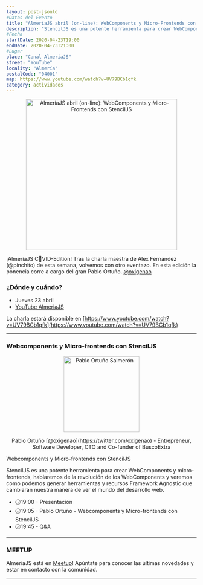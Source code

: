 ```yaml
---
layout: post-jsonld
#Datos del Evento
title: "AlmeríaJS abril (on-line): WebComponents y Micro-Frontends con StencilJS"
description: "StencilJS es una potente herramienta para crear WebComponents y micro-frontends, hablaremos de la revolución de los WebComponents y veremos como podemos generar herramientas y recursos Framework Agnostic que cambiarán nuestra manera de ver el mundo del desarrollo web, por Pablo Ortuño @oxigenao"
#Fecha
startDate: 2020-04-23T19:00
endDate: 2020-04-23T21:00
#Lugar
place: "Canal AlmeriaJS"
street: "YouTube"
locality: "Almería"
postalCode: "04001"
map: https://www.youtube.com/watch?v=UV79BCb1qfk
category: actividades
---
```


<p align="center">
  <img src="https://secure.meetupstatic.com/photos/event/1/5/e/f/highres_490145615.jpeg" alt="AlmeríaJS abril (on-line): WebComponents y Micro-Frontends con StencilJS" height="400px"/>
</p>

¡AlmeríaJS C🦠VID-Edition! Tras la charla maestra de Alex Fernández (@pinchito) de esta semana, volvemos con otro eventazo. En esta edición la ponencia corre a cargo del gran Pablo Ortuño. [@oxigenao](https://twitter.com/oxigenao)

### ¿Dónde y cuándo?

- Jueves 23 abril
- [YouTube AlmeriaJS](https://www.youtube.com/channel/UCSXMOjxELFJfTwQtakD3t6g)

La charla estará disponible en [https://www.youtube.com/watch?v=UV79BCb1qfk](https://www.youtube.com/watch?v=UV79BCb1qfk) 

---

### Webcomponents y Micro-frontends con StencilJS

<p align="center">
  <img src="https://pbs.twimg.com/profile_images/1131998738334003200/NyehTUqU_400x400.jpg" alt="Pablo Ortuño Salmerón" width="200px"/>
</p>
<p align="center">Pablo Ortuño [@oxigenao](https://twitter.com/oxigenao) - Entrepreneur, Software Developer, CTO and Co-funder of BuscoExtra</p>

Webcomponents y Micro-frontends con StencilJS

StencilJS es una potente herramienta para crear WebComponents y micro-frontends, hablaremos de la revolución de los WebComponents y veremos como podemos generar herramientas y recursos Framework Agnostic que cambiarán nuestra manera de ver el mundo del desarrollo web.

- 🕡19:00 - Presentación
- 🕢19:05 - Pablo Ortuño - Webcomponents y Micro-frontends con StencilJS
- 🕢19:45 - Q&A


---

### MEETUP
AlmeríaJS está en [Meetup](https://www.meetup.com/es-ES/almeriajs/)! Apúntate para conocer las últimas novedades y estar en contacto con la comunidad.


---
